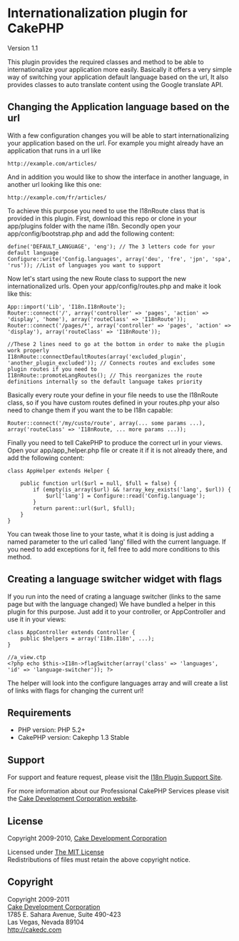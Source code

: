 # Internationalization plugin for CakePHP #

Version 1.1

This plugin provides the required classes and method to be able to internationalize your application more easily. Basically it offers a very simple way of switching your application default language based on the url, It also provides classes to auto translate content using the Google translate API.

## Changing the Application language based on the url ##

With a few configuration changes you will be able to start internationalizing your application based on the url. For example you might already have an application that runs in a url like

	http://example.com/articles/
	
And in addition you would like to show the interface in another language, in another url looking like this one:

	http://example.com/fr/articles/

To achieve this purpose you need to use the I18nRoute class that is provided in this plugin. First, download this repo or clone in your app/plugins folder  with the name i18n. Secondly open your app/config/bootstrap.php and add the following content:

	define('DEFAULT_LANGUAGE', 'eng'); // The 3 letters code for your default language
	Configure::write('Config.languages', array('deu', 'fre', 'jpn', 'spa', 'rus')); //List of languages you want to support
	

Now let's start using the new Route class to support the new internationalized urls. Open your app/config/routes.php and make it look like this:

	App::import('Lib', 'I18n.I18nRoute');
	Router::connect('/', array('controller' => 'pages', 'action' => 'display', 'home'), array('routeClass' => 'I18nRoute'));
	Router::connect('/pages/*', array('controller' => 'pages', 'action' => 'display'), array('routeClass' => 'I18nRoute'));

	//These 2 lines need to go at the bottom in order to make the plugin work properly
	I18nRoute::connectDefaultRoutes(array('excluded_plugin', 'another_plugin_excluded')); // Connects routes and excludes some plugin routes if you need to
	I18nRoute::promoteLangRoutes(); // This reorganizes the route definitions internally so the default language takes priority

Basically every route your define in your file needs to use the I18nRoute class, so if you have custom routes defined in your routes.php your also need to change them if you want the to be I18n capable:

	Router::connect('/my/custo/route', array(... some params ...), array('routeClass' => 'I18nRoute, ... more params ...));

Finally you need to tell CakePHP to produce the correct url in your views. Open your app/app\_helper.php file or create it if it is not already there, and add the following content:

	class AppHelper extends Helper {

		public function url($url = null, $full = false) {
			if (empty(is_array($url) && !array_key_exists('lang', $url)) {
				$url['lang'] = Configure::read('Config.language');
			}
			return parent::url($url, $full);
		}
	}

You can tweak those line to your taste, what it is doing is just adding a named parameter to the url called 'lang' filled with the current language. If you need to add exceptions for it, fell free to add more conditions to this method.


## Creating a language switcher widget with flags ##

If you run into the need of crating a language switcher (links to the same page but with the language changed) We have bundled a helper in this plugin for this purpose. Just add it to your controller, or AppController and use it in your views:

	class AppController extends Controller {
		public $helpers = array('I18n.I18n', ...);
	}

	//a_view.ctp
	<?php echo $this->I18n->flagSwitcher(array('class' => 'languages', 'id' => 'language-switcher')); ?>

The helper will look into the configure languages array and will create a list of links with flags for changing the current url!

## Requirements ##

* PHP version: PHP 5.2+
* CakePHP version: Cakephp 1.3 Stable

## Support ##

For support and feature request, please visit the [I18n Plugin Support Site](http://cakedc.lighthouseapp.com/projects/59613-i18n-plugin/).

For more information about our Professional CakePHP Services please visit the [Cake Development Corporation website](http://cakedc.com).

## License ##

Copyright 2009-2010, [Cake Development Corporation](http://cakedc.com)

Licensed under [The MIT License](http://www.opensource.org/licenses/mit-license.php)<br/>
Redistributions of files must retain the above copyright notice.

## Copyright ###

Copyright 2009-2011<br/>
[Cake Development Corporation](http://cakedc.com)<br/>
1785 E. Sahara Avenue, Suite 490-423<br/>
Las Vegas, Nevada 89104<br/>
http://cakedc.com<br/>